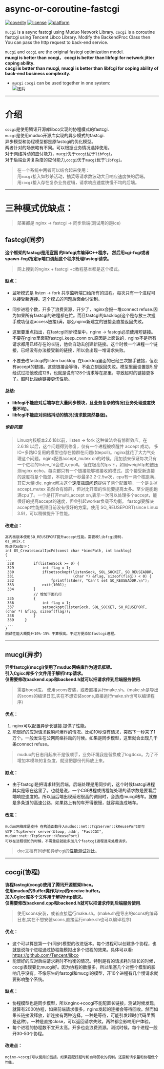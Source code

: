 # async-or-coroutine-fastcgi
[![coverity](https://scan.coverity.com/projects/14345/badge.svg)](https://scan.coverity.com/projects/toniz-async-or-coroutine-fastcgi)
[![license](https://img.shields.io/github/license/mashape/apistatus.svg)](https://opensource.org/licenses/mit-license.php)
[![platform](https://img.shields.io/badge/platform-linux-brightgreen.svg)](/README.md)  

`mucgi` is a async fastcgi using Muduo Network Library.
`cocgi` is a coroutine fastcgi using Tencent Libco Library.
Modify the BackendProc Class then You can pass the http request to  back-end service.  

`mucgi` and `cocgi` are the original fastcgi optimization model.  
__mucgi is better than cocgi， cocgi is better than libfcgi for network jitter coping ability.  
cocgi is better than mucgi, mucgi is better than libfcgi for coping ability of back-end business complexity.__  
* `mucgi` `cocgi` can be used together in one system:  
![图片](/doc/image/last01.jpg)

___

# 介绍
`cocgi`是使用腾讯开源库libco实现的协程模式的fastcgi.  
`mucgi`是使用muduo开源库实现的异步模式的fastcgi.  
异步模型和协程模型都是原fastcgi的优化模型。  
两者针对的场景略有不同。可以根据业务情况选择使用。  
对于网络抖动的应付能力，`mucgi`优于`cocgi`优于`libfcgi`。  
对于后端业务复杂度的应付能力,`cocgi`优于`mucgi`优于`libfcgi`。     
>在一个系统中两者可以结合起来使用：  
>用`mucgi`接入如秒杀活动，抽奖等请求数波动大且响应速度快的后端。  
>用`cocgi`接入存在复杂业务逻辑，请求响应速度快慢不均的后端。  

---

# 三种模式优缺点：
>  部署都是 nginx -> fastcgi -> 同步后端(测试用的是ice)
## fastcgi(同步)
__这个框架的fastcgi是用[官网](https://fastcgi-archives.github.io/ "悬停显示") 的libfcgi库编译C++程序，
然后用cgi-fcgi或者spawn-fcgi指定ip端口调起这个程序处理fastcgi请求。__  
>网上搜到的nginx + fastcgi +c教程基本都是这个模式。


#### 缺点：
* 监听模式是 listen -> fork 共享监听端口给所有的进程。每次只有一个进程可以接受新连接。这个模式的问题后面会讨论到。

* 同步进程个数，开多了浪费资源，开少了，nginx会报一堆connect refuse.因为如果所有fastcgi的进程都在忙。而且fastcgi的backlog(这个是存放三次握手成功但没access链接)满，那么nginx新建立的链接会直接返回失败。
    
* 这里要重点指出，在fastcgi同步模型中，nginx -> fastcgi必须使用短链接。不要在nginx里面配fastcgi_keep_conn on.原因是上面说的，nginx不是所有请求都用已经存在的长链，他会自动去创建新链接。这个时候一个进程一个链接，已经没有办法接受新的链接，所以会出现一堆请求失败。
    
* 不要去改fastcgi的listen backlog. 在backlog里面的已经三次握手链接，但没有accept的链接。这些链接会等待，不会立刻返回失败。模型里面设置是5,曾经试过把他改成128，也就是说有128个请求等在那里，导致超时的链接更多了。超时比拒绝链接更伤性能。

#### 总结:   
* __libfcgi不能应对后端存在大量同步模块，且业务复杂的情况(业务处理速度快慢不均)。__
* __libfcgi不能应对网络抖动的情况(请求数突然暴涨)。__

##### 惊群问题
>Linux内核版本2.6.18以前，listen -> fork 这种做法会有惊群效应。在 2.6.18 以后，这个问题得到修复，仅有一个进程被唤醒并 accept 成功。
多IO+多路IO复用的模型也存在惊群在问题(如epoll)。nginx就花了大力气处理这个问题。nginx配置accept_mutex on的时候，用加锁来保证每次只有一个进程的listen_fd会进入epoll。
但在极高的tps下，如用weighttp短链压测nginx echo。每次都只有一个链接能够被接收的模式，这个接受新连接的速度将是个瓶颈，本机测试一秒最多2.2-2.5w次，cpu有一两个核跑满，其它大量idle.
nginx解决这个[速度瓶颈问题](/doc/nginx_shortlink_performance.md)提供了两个配置项，一个是关掉accept_mutex 虽然会有惊群，但对比开着的性能要提高太多。至少是能跑满cpu了。一个是打开multi_accept on,表示一次可以处理多个accept，能很好的提高accept的速度，但会引起worker负载不均衡。
fastcgi要解决accept性能瓶颈目前没有很好的方案。使用 SO_REUSEPORT(since Linux 3.9)，可以稍微提升下性能。


#### 改进点：
    高内核版本使用SO_REUSEPORT提升accept性能。需要改libfcgi源码.
    os_unix.c 
    修改代码如下：
    int OS_CreateLocalIpcFd(const char *bindPath, int backlog)
    {
    ...
     328         if(listenSock >= 0) {
     329             int flag = 1;
     330             if(setsockopt(listenSock, SOL_SOCKET, SO_REUSEADDR,
     331                           (char *) &flag, sizeof(flag)) < 0) {
     332                 fprintf(stderr, "Can't set SO_REUSEADDR.\n");
     333             exit(1001);
     334         }
                 // 增加下面几行
     335         {
     336             int flag = 1;
     337             setsockopt(listenSock, SOL_SOCKET, SO_REUSEPORT, (char *) &flag, sizeof(flag));
     338         }
     339     }
     ...
    }
    测试性能大概提升10%-15% 不算很高。不过方便添加fastcgi进程。

 ---  
## mucgi(异步)
__异步fastcgi(mucgi)使用了muduo网络库作为通讯框架。  
引入Cgicc库多个文件用于解析http请求。   
仅需要修改backend.cpp和backend.h就可以把请求传到后端服务使用.__
> 需要boost库。  使用scons安装，或者直接运行make.sh。(make.sh是导出的scons的编译日志,实在不想安装scons,直接运行make.sh也可以编译程序)

#### 优点：
1. nginx可以配置异步长链接.提供了性能。
2. 能很好的应对请求数瞬间爆炸的情况。比如10秒没有请求，突然下一秒来了1万个。一般发生在公网网络抖动的时候。如果是同步模型，这里就会出现几千条connect refuse。 
>  muduo的日志用起来不是很顺手，业务环境我是替换成了log4cxx。为了不增加本模块的复杂度，就没把那份代码放上来。

#### 缺点：
* 由于fastcgi是把请求转到后端，后端处理是用同步的，这个时候fastcgi进程其实是等在这里了。也就是说，一个CGI进程或线程能处理的请求数是要看后端响应速度的。所以当后端出现延迟很高的调用时，会造成mucgi堵车。就像是多条道的高速公路，如果路上有的车开得很慢，就容易造成堵车。

#### 改进：
    muduo网络库是支持 在构造函数传入muduo::net::TcpServer::kReusePort即可
    如下：TcpServer server(&loop, addr, "FastCGI", muduo::net::TcpServer::kReusePort)
    可以在进程很忙的时候，不需重启就能多加几个fastcgi进程进来处理请求。
> doc文档有同步和异步cgi的[性能测试对比](doc/libfcgi_vs_mucgi_performance.md)。

   ---  
## cocgi(协程)
__协程fastcgi(cocgi)使用了腾讯开源框架libco。  
使用muduo的Buffer类作为tcp的receive buffer。  
加入Cgicc库多个文件用于解析http请求。  
仅需要修改backend.cpp和backend.h就可以把请求传到后端服务使用.__
> 使用scons安装，或者直接运行make.sh。(make.sh是导出的scons的编译日志,实在不想安装scons,直接运行make.sh也可以编译程序)

#### 优点：
* 这个可以算是第一个(同步)模型的改进版本。每个进程可以创建多个协程，也就是说每个进程通过协程能模拟出多个进程的效果。具体可以看: https://github.com/Tencent/libco
* 能很好的应对后端请求耗时不均衡的情况。特别是有的请求耗时较长的时候，cocgi表现要比mucgi好。因为协程的数量多，所以阻塞几个对整个模型的影响几乎没有。不像原生的fastcgi和mucgi的模型，开10个进程有几个慢请求就要影响整个系统。 

#### 缺点：
* 协程模型也是同步模型，所以nginx->cocgi不能配置长链接，测试时候发现，就算有2000协程，如果前端请求很多，nginx发起的连接会等待回收。然而如果长链接没释放，新连接有两种选择，一种是等待，可能引发超时(代码里面是这种)。一种是直接close，可以返回请求失败。两种都会影响用户体验。
* 每个进程的协程数不宜开太高。开多也会浪费资源。测试时候，每个进程一般开30-50个协程。

#### 改进点：
    nginx->cocgi可以使用长链接，如果要配好超时和自动回收的机制。还要和请求量和协程做个均衡。



